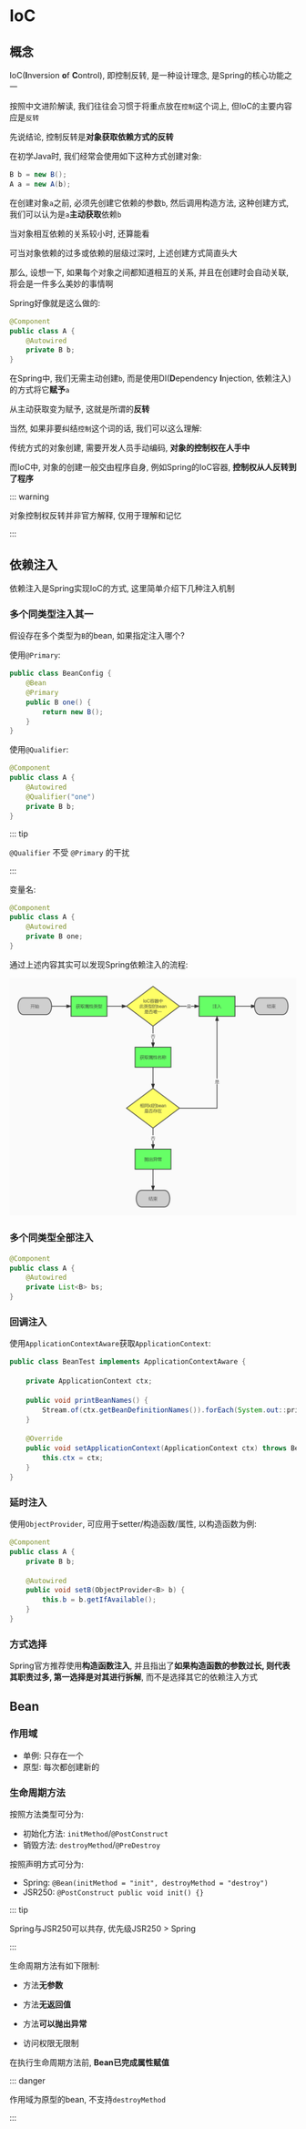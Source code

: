 # IoC

## 概念

IoC(**I**nversion **o**f **C**ontrol), 即控制反转, 是一种设计理念, 是Spring的核心功能之一

按照中文进阶解读, 我们往往会习惯于将重点放在`控制`这个词上, 但IoC的主要内容应是`反转`

先说结论, 控制反转是**对象获取依赖方式的反转**

在初学Java时, 我们经常会使用如下这种方式创建对象:

```java
B b = new B();
A a = new A(b);
```

在创建对象`a`之前, 必须先创建它依赖的参数`b`, 然后调用构造方法, 这种创建方式, 我们可以认为是`a`**主动获取**依赖`b`

当对象相互依赖的关系较小时, 还算能看

可当对象依赖的过多或依赖的层级过深时, 上述创建方式简直头大

那么, 设想一下, 如果每个对象之间都知道相互的关系, 并且在创建时会自动关联, 将会是一件多么美妙的事情啊

Spring好像就是这么做的:

```java
@Component
public class A {
    @Autowired
    private B b;
}
```

在Spring中, 我们无需主动创建`b`, 而是使用DI(**D**ependency **I**njection, 依赖注入)的方式将它**赋予**`a`

从主动获取变为赋予, 这就是所谓的**反转**

当然, 如果非要纠结`控制`这个词的话, 我们可以这么理解:

传统方式的对象创建, 需要开发人员手动编码, **对象的控制权在人手中**

而IoC中, 对象的创建一般交由程序自身, 例如Spring的IoC容器, **控制权从人反转到了程序**

::: warning

对象控制权反转并非官方解释, 仅用于理解和记忆

:::

## 依赖注入

依赖注入是Spring实现IoC的方式, 这里简单介绍下几种注入机制

### 多个同类型注入其一

假设存在多个类型为`B`的bean, 如果指定注入哪个?

使用`@Primary`:

```java
public class BeanConfig {
    @Bean
    @Primary
    public B one() {
        return new B();
    }
}
```

使用`@Qualifier`:

```java
@Component
public class A {
    @Autowired
    @Qualifier("one")
    private B b;
}
```

::: tip

`@Qualifier` 不受 `@Primary` 的干扰

:::

变量名:

```java
@Component
public class A {
    @Autowired
    private B one;
}
```

通过上述内容其实可以发现Spring依赖注入的流程:

![Spring依赖注入流程](./Spring依赖注入流程.jpg)

### 多个同类型全部注入

```java
@Component
public class A {
    @Autowired
    private List<B> bs;
}
```

### 回调注入

使用`ApplicationContextAware`获取`ApplicationContext`:

```java
public class BeanTest implements ApplicationContextAware {
    
    private ApplicationContext ctx;
    
    public void printBeanNames() {
        Stream.of(ctx.getBeanDefinitionNames()).forEach(System.out::println);
    }
    
    @Override
    public void setApplicationContext(ApplicationContext ctx) throws BeansException {
        this.ctx = ctx;
    }
}
```

### 延时注入

使用`ObjectProvider`, 可应用于setter/构造函数/属性, 以构造函数为例:

```java
@Component
public class A {
    private B b;
    
    @Autowired
    public void setB(ObjectProvider<B> b) {
        this.b = b.getIfAvailable();
    }
}
```

### 方式选择

Spring官方推荐使用**构造函数注入**, 并且指出了**如果构造函数的参数过长, 则代表其职责过多, 第一选择是对其进行拆解**, 而不是选择其它的依赖注入方式

## Bean

### 作用域

- 单例: 只存在一个
- 原型: 每次都创建新的

### 生命周期方法

按照方法类型可分为: 

- 初始化方法: `initMethod`/`@PostConstruct`
- 销毁方法: `destroyMethod`/`@PreDestroy`

按照声明方式可分为: 

- Spring: `@Bean(initMethod = "init", destroyMethod = "destroy")`
- JSR250: `@PostConstruct public void init() {}`

::: tip

Spring与JSR250可以共存, 优先级JSR250 > Spring

:::

生命周期方法有如下限制:

- 方法**无参数**

- 方法**无返回值**

- 方法**可以抛出异常**

- 访问权限无限制

在执行生命周期方法前, **Bean已完成属性赋值**

::: danger

作用域为原型的bean, 不支持`destroyMethod`

:::